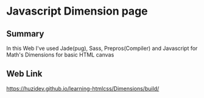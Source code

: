 # Javascript Dimension page

## Summary

In this Web I've used Jade(pug), Sass, Prepros(Compiler) and Javascript for Math's Dimensions for basic HTML canvas

## Web Link

https://huzidev.github.io/learning-htmlcss/Dimensions/build/